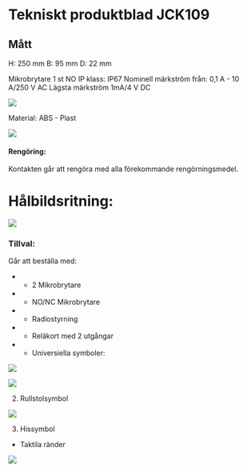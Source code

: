 # Tekniskt produktblad JCK109

## Mått

H: 250 mm B: 95 mm D: 22 mm

Mikrobrytare 1 st NO IP klass: IP67 Nominell märkström från: 0,1 A - 10 A/250 V AC Lägsta märkström 1mA/4 V DC

![](_page_0_Picture_4.jpeg)

Material: ABS - Plast

![](_page_0_Picture_6.jpeg)

#### Rengöring:

Kontakten går att rengöra med alla förekommande rengörningsmedel.

# Hålbildsritning:

![](_page_0_Figure_10.jpeg)

### Tillval:

Går att beställa med:

- * 2 Mikrobrytare
- * NO/NC Mikrobrytare
- * Radiostyrning
- * Reläkort med 2 utgångar
- * Universiella symboler:

![](_page_0_Picture_18.jpeg)

![](_page_0_Picture_19.jpeg)

2. Rullstolsymbol

![](_page_0_Picture_21.jpeg)

3. Hissymbol

* Taktila ränder

![](_page_0_Picture_24.jpeg)